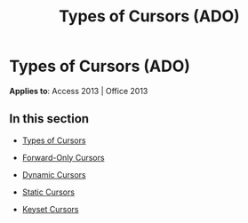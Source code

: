 ﻿---
title: Types of Cursors (ADO)
TOCTitle: Types of Cursors
ms:assetid: f55122d6-e50d-4b79-8d1f-b6940c7d87de
ms:mtpsurl: https://msdn.microsoft.com/library/JJ250249(v=office.15)
ms:contentKeyID: 48548710
ms.date: 09/18/2015
mtps_version: v=office.15
---

# Types of Cursors (ADO)


**Applies to**: Access 2013 | Office 2013

## In this section

  - [Types of Cursors](types-of-cursors.md)

  - [Forward-Only Cursors](forward-only-cursors.md)

  - [Dynamic Cursors](dynamic-cursors.md)

  - [Static Cursors](static-cursors.md)

  - [Keyset Cursors](keyset-cursors.md)

